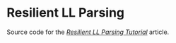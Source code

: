# Resilient LL Parsing

Source code for the [_Resilient LL Parsing Tutorial_](https://matklad.github.io/2023/05/21/resilient-ll-parsing-tutorial.html) article.

